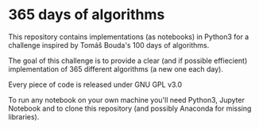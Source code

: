 # 365 days of algorithms

This repository contains implementations (as notebooks) in Python3 for a challenge inspired by Tomáš Bouda's 100 days of algorithms.

The goal of this challenge is to provide a clear (and if possible effiecient) implementation of 365 different algorithms (a new one each day).

Every piece of code is released under GNU GPL v3.0

To run any notebook on your own machine you'll need Python3, Jupyter Notebook and to clone this repository (and possibly Anaconda for missing libraries).
